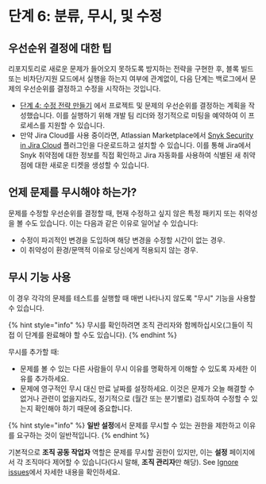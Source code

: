 # 단계 6: 분류, 무시, 및 수정

## 우선순위 결정에 대한 팁

리포지토리로 새로운 문제가 들어오지 못하도록 방지하는 전략을 구현한 후, 블록 빌드 또는 비차단/지원 모드에서 실행을 하는지 여부에 관계없이, 다음 단계는 백로그에서 문제의 우선순위를 결정하고 수정을 시작하는 것입니다.

- [단계 4: 수정 전략 만들기](phase-4-create-a-fix-strategy.md) 에서 프로젝트 및 문제의 우선순위를 결정하는 계획을 작성했습니다. 이를 실행하기 위해 개발 팀 리더와 정기적으로 미팅을 예약하여 이 프로세스를 지원할 수 있습니다.
- 만약 Jira Cloud를 사용 중이라면, Atlassian Marketplace에서 [Snyk Security in Jira Cloud](https://marketplace.atlassian.com/apps/1230482/snyk-security-in-jira-cloud) 플러그인을 다운로드하고 설치할 수 있습니다. 이를 통해 Jira에서 Snyk 취약점에 대한 정보를 직접 확인하고 Jira 자동화를 사용하여 식별된 새 취약점에 대한 새로운 티켓을 생성할 수 있습니다.

## 언제 문제를 무시해야 하는가?

문제를 수정할 우선순위를 결정할 때, 현재 수정하고 싶지 않은 특정 패키지 또는 취약성을 볼 수도 있습니다. 이는 다음과 같은 이유로 일어날 수 있습니다:

- 수정이 파괴적인 변경을 도입하며 해당 변경을 수정할 시간이 없는 경우.
- 이 취약성이 환경/문맥적 이유로 당신에게 적용되지 않는 경우.

## 무시 기능 사용

이 경우 각각의 문제를 테스트를 실행할 때 매번 나타나지 않도록 "무시" 기능을 사용할 수 있습니다.

{% hint style="info" %}
무시를 확인하려면 조직 관리자와 함께하십시오(그들이 직접 이 단계를 완료해야 할 수도 있습니다).
{% endhint %}

무시를 추가할 때:

- 문제를 볼 수 있는 다른 사람들이 무시 이유를 명확하게 이해할 수 있도록 자세한 이유를 추가하세요.
- 문제에 영구적인 무시 대신 만료 날짜를 설정하세요. 이것은 문제가 오늘 해결할 수 없거나 관련이 없을지라도, 정기적으로 (월간 또는 분기별로) 검토하여 수정할 수 있는지 확인해야 하기 때문에 중요합니다.

{% hint style="info" %}
**일반 설정**에서 문제를 무시할 수 있는 권한을 제한하고 이유를 요구하는 것이 일반적입니다.
{% endhint %}

기본적으로 **조직 공동 작업자** 역할은 문제를 무시할 권한이 있지만, 이는 **설정** 페이지에서 각 조직마다 제어할 수 있습니다(다시 말해, **조직 관리자**만 해당). See [Ignore issues](../../manage-risk/prioritize-issues-for-fixing/ignore-issues/)에서 자세한 내용을 확인하세요.